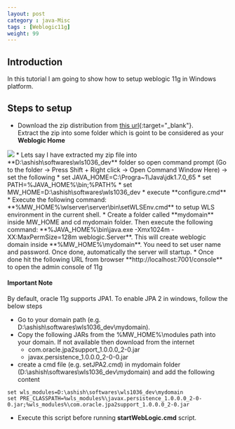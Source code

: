 ```yaml
---
layout: post
category : java-Misc
tags : [Weblogic11g]
weight: 99
---
```


## Introduction

In this tutorial I am going to show how to setup weblogic 11g in Windows platform.

## Steps to setup


 * Download the zip distribution from [this url](http://www.oracle.com/technetwork/middleware/ias/downloads/wls-main-097127.html){:target="_blank"}.  
Extract the zip into some folder which is goint to be considered as your **Weblogic Home**
<img src="https://cloud.githubusercontent.com/assets/11231867/8182282/91de0fe4-144b-11e5-8108-65a72f7147a9.png"/>
 * Lets say I have extracted my zip file into **D:\ashish\softwares\wls1036_dev** folder so open command prompt (Go to the folder -> Press Shift + Right click -> Open Command Window Here) -> set the following 
   * set JAVA_HOME=C:\Progra~1\Java\jdk1.7.0_65
   * set PATH=%JAVA_HOME%\bin;%PATH%
   * set MW_HOME=D:\ashish\softwares\wls1036_dev
   * execute **configure.cmd**
 * Execute the following command: **%MW_HOME%\wlserver\server\bin\setWLSEnv.cmd** to setup WLS environment in the current shell. 
 * Create a folder called **mydomain** inside MW_HOME and cd mydomain folder. Then execute the following command: **%JAVA_HOME%\bin\java.exe -Xmx1024m -XX:MaxPermSize=128m weblogic.Server**. This will create weblogic domain inside **%MW_HOME%\mydomain**. You need to set user name and password. Once done, automatically the server will startup.
 * Once done hit the following URL from browser **http://localhost:7001/console** to open the admin console of 11g

#### Important Note

By default, oracle 11g supports JPA1. To enable JPA 2 in windows, follow the below steps


 * Go to your domain path (e.g. D:\ashish\softwares\wls1036_dev\mydomain).
 * Copy the following JARs from the %MW_HOME%\modules path into your domain. If not available then download from the internet
    * com.oracle.jpa2support_1.0.0.0_2-0.jar
    * javax.persistence_1.0.0.0_2-0-0.jar
 * create a cmd file (e.g. setJPA2.cmd) in mydomain folder (D:\ashish\softwares\wls1036_dev\mydomain) and add the following content

```
set wls_modules=D:\ashish\softwares\wls1036_dev\mydomain
set PRE_CLASSPATH=%wls_modules%\javax.persistence_1.0.0.0_2-0-0.jar;%wls_modules%\com.oracle.jpa2support_1.0.0.0_2-0.jar
```
 
 * Execute this script before running **startWebLogic.cmd** script.
